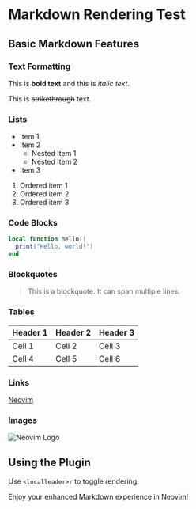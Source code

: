 # Markdown Rendering Test

## Basic Markdown Features

### Text Formatting

This is **bold text** and this is *italic text*.

This is ~~strikethrough~~ text.

### Lists

- Item 1
- Item 2
  - Nested Item 1
  - Nested Item 2
- Item 3

1. Ordered item 1
2. Ordered item 2
3. Ordered item 3

### Code Blocks

```lua
local function hello()
  print("Hello, world!")
end
```

### Blockquotes

> This is a blockquote.
> It can span multiple lines.

### Tables

| Header 1 | Header 2 | Header 3 |
|----------|----------|----------|
| Cell 1   | Cell 2   | Cell 3   |
| Cell 4   | Cell 5   | Cell 6   |

### Links

[Neovim](https://neovim.io/)

### Images

![Neovim Logo](https://neovim.io/logos/neovim-mark-flat.png)

## Using the Plugin

Use `<localleader>r` to toggle rendering.

Enjoy your enhanced Markdown experience in Neovim! 